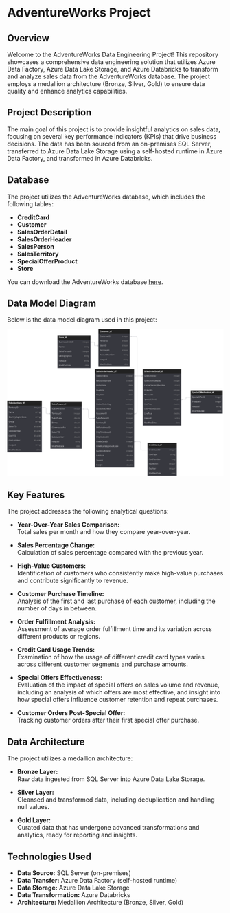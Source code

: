 # AdventureWorks Project

## Overview
Welcome to the AdventureWorks Data Engineering Project! This repository showcases a comprehensive data engineering solution that utilizes Azure Data Factory, Azure Data Lake Storage, and Azure Databricks to transform and analyze sales data from the AdventureWorks database. The project employs a medallion architecture (Bronze, Silver, Gold) to ensure data quality and enhance analytics capabilities.

## Project Description
The main goal of this project is to provide insightful analytics on sales data, focusing on several key performance indicators (KPIs) that drive business decisions. The data has been sourced from an on-premises SQL Server, transferred to Azure Data Lake Storage using a self-hosted runtime in Azure Data Factory, and transformed in Azure Databricks.

## Database
The project utilizes the AdventureWorks database, which includes the following tables:

- **CreditCard**
- **Customer**
- **SalesOrderDetail**
- **SalesOrderHeader**
- **SalesPerson**
- **SalesTerritory**
- **SpecialOfferProduct**
- **Store**

You can download the AdventureWorks database [here](https://learn.microsoft.com/en-us/sql/samples/adventureworks-install-configure?view=sql-server-ver16&tabs=ssms).

## Data Model Diagram
Below is the data model diagram used in this project:

![Data Model Diagram](https://github.com/vasanthakumar70/AdventureWorksProject/blob/fc8e8a8a10aa391edfbc92ba5c103691459942d8/Data%20Model%20Diagram.svg)

## Key Features
The project addresses the following analytical questions:

- **Year-Over-Year Sales Comparison:**  
  Total sales per month and how they compare year-over-year.

- **Sales Percentage Change:**  
  Calculation of sales percentage compared with the previous year.

- **High-Value Customers:**  
  Identification of customers who consistently make high-value purchases and contribute significantly to revenue.

- **Customer Purchase Timeline:**  
  Analysis of the first and last purchase of each customer, including the number of days in between.

- **Order Fulfillment Analysis:**  
  Assessment of average order fulfillment time and its variation across different products or regions.

- **Credit Card Usage Trends:**  
  Examination of how the usage of different credit card types varies across different customer segments and purchase amounts.

- **Special Offers Effectiveness:**  
  Evaluation of the impact of special offers on sales volume and revenue, including an analysis of which offers are most effective, and insight into how special offers influence customer retention and repeat purchases.

- **Customer Orders Post-Special Offer:**  
  Tracking customer orders after their first special offer purchase.

## Data Architecture
The project utilizes a medallion architecture:

- **Bronze Layer:**  
  Raw data ingested from SQL Server into Azure Data Lake Storage.

- **Silver Layer:**  
  Cleansed and transformed data, including deduplication and handling null values.

- **Gold Layer:**  
  Curated data that has undergone advanced transformations and analytics, ready for reporting and insights.

## Technologies Used
- **Data Source:** SQL Server (on-premises)
- **Data Transfer:** Azure Data Factory (self-hosted runtime)
- **Data Storage:** Azure Data Lake Storage
- **Data Transformation:** Azure Databricks
- **Architecture:** Medallion Architecture (Bronze, Silver, Gold)
